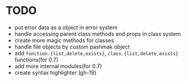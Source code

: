 # TODO

- put error data as a object in error system
- handle accessing parent class methods and props in class system
- create more magic methods for classes
- handle file objects by custom pashmak object
- add `function.{list,delete,exists}`, `class.{list,delete,exists}` functions(for 0.7)
- add more internal modules(for 0.7)
- create syntax highlighter (gh-19)
